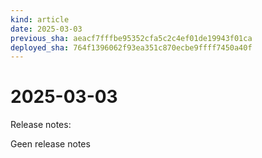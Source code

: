 ```yaml
---
kind: article
date: 2025-03-03
previous_sha: aeacf7fffbe95352cfa5c2c4ef01de19943f01ca
deployed_sha: 764f1396062f93ea351c870ecbe9ffff7450a40f
---
```


# 2025-03-03

Release notes:

Geen release notes

